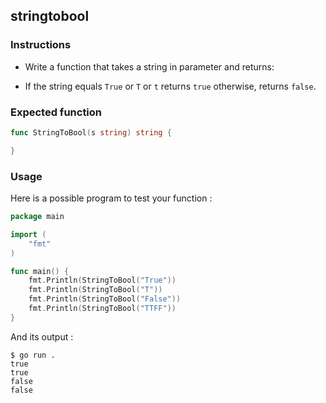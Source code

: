## stringtobool

### Instructions

- Write a function that takes a string in parameter and returns: 

- If the string equals `True` or `T` or `t` returns `true` otherwise, returns `false`.


### Expected function

```go
func StringToBool(s string) string {

}
```

### Usage

Here is a possible program to test your function :

```go
package main

import (
	"fmt"
)

func main() {
	fmt.Println(StringToBool("True"))
	fmt.Println(StringToBool("T"))
	fmt.Println(StringToBool("False"))
	fmt.Println(StringToBool("TTFF"))
}
```

And its output :

```console
$ go run .
true
true
false
false
```

